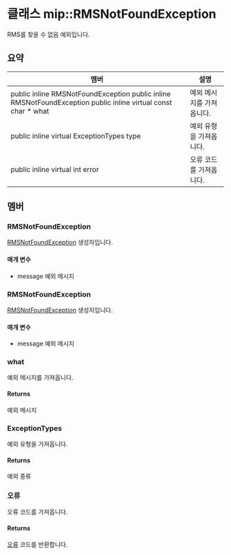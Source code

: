 # <a name="class-miprmsnotfoundexception"></a>클래스 mip::RMSNotFoundException 
RMS를 찾을 수 없음 예외입니다.
## <a name="summary"></a>요약
 멤버                        | 설명                                
--------------------------------|---------------------------------------------
public inline  RMSNotFoundException public inline  RMSNotFoundException public inline virtual const char * what | 예외 메시지를 가져옵니다.
public inline virtual ExceptionTypes type | 예외 유형을 가져옵니다.
public inline virtual int error | 오류 코드를 가져옵니다.
## <a name="members"></a>멤버
### <a name="rmsnotfoundexception"></a>RMSNotFoundException
[RMSNotFoundException](#classmip_1_1_r_m_s_not_found_exception) 생성자입니다.
#### <a name="parameters"></a>매개 변수
* message 예외 메시지
### <a name="rmsnotfoundexception"></a>RMSNotFoundException
[RMSNotFoundException](#classmip_1_1_r_m_s_not_found_exception) 생성자입니다.
#### <a name="parameters"></a>매개 변수
* message 예외 메시지
### <a name="what"></a>what
예외 메시지를 가져옵니다.
#### <a name="returns"></a>Returns
예외 메시지
### <a name="exceptiontypes"></a>ExceptionTypes
예외 유형을 가져옵니다.
#### <a name="returns"></a>Returns
예외 종류
### <a name="error"></a>오류
오류 코드를 가져옵니다.
#### <a name="returns"></a>Returns
[오류](#classmip_1_1_error) 코드를 반환합니다.